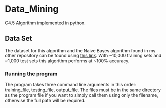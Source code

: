 # Data_Mining
C4.5 Algorithm implemented in python.

## Data Set

The dataset for this algorithm and the Naive Bayes algorithm found in my other repository can be found using [this link](http://archive.ics.uci.edu/ml/datasets/Mushroom).
With ~10,000 training sets and ~1,000 test sets this algorithm performs at ~100% accuracy.

### Running the program
The program takes three command line arguments in this order: training_file, testing_file, output_file. The files must be in the same directory as the program file if you want to simply call them using only the filename, otherwise the full path will be required. 
